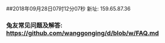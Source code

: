 ##2018年09月28日07时12分07秒 新址: 159.65.87.36
### 兔友常见问题及解答: https://github.com/wanggonging/d/blob/w/FAQ.md
